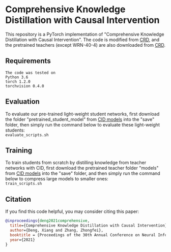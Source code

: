 # Comprehensive Knowledge Distillation with Causal Intervention

This repository is a PyTorch implementation of "Comprehensive Knowledge Distillation with Causal Intervention". The code is modified from [CRD], and the pretrained teachers (except WRN-40-4) are also downloaded from [CRD].

## Requirements

```
The code was tested on
Python 3.6
torch 1.2.0
torchvision 0.4.0
```

## Evaluation
To evaluate our pre-trained light-weight student networks, first download the folder "pretrained_student_model" from [CID models] into the "save" folder,  then simply run the command below to evaluate these light-weight students:\
`evaluate_scripts.sh`

## Training
To train students from scratch by distilling knowledge from teacher networks with CID, first download the pretrained teacher folder "models" from [CID models] into the "save" folder, and then simply run the command below to compress large models to smaller ones:\
`train_scripts.sh`

[CID models]: https://drive.google.com/drive/folders/1s-NwnDw3VXc_r87-XHEg1iM0KhxpXlbj?usp=sharing

[CRD]: https://github.com/HobbitLong/RepDistiller

## Citation
If you find this code helpful, you may consider citing this paper:
```bibtex
@inproceedings{deng2021comprehensive,
  title={Comprehensive Knowledge Distillation with Causal Intervention},
  author={Deng, Xiang and Zhang, Zhongfei},
  booktitle = {Proceedings of the 30th Annual Conference on Neural Information Processing Systems},
  year={2021}
}
```
